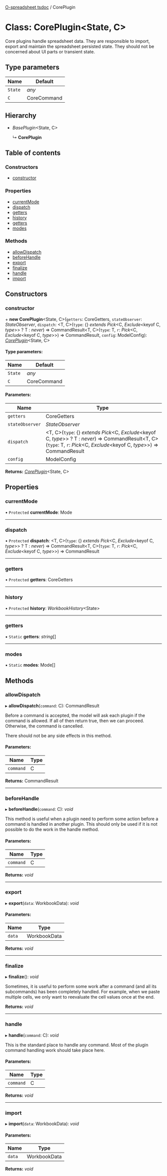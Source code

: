 [O-spreadsheet tsdoc](../README.md) / CorePlugin

# Class: CorePlugin<State, C\>

Core plugins handle spreadsheet data.
They are responsible to import, export and maintain the spreadsheet
persisted state.
They should not be concerned about UI parts or transient state.

## Type parameters

Name | Default |
------ | ------ |
`State` | *any* |
`C` | CoreCommand |

## Hierarchy

* *BasePlugin*<State, C\>

  ↳ **CorePlugin**

## Table of contents

### Constructors

- [constructor](coreplugin.md#constructor)

### Properties

- [currentMode](coreplugin.md#currentmode)
- [dispatch](coreplugin.md#dispatch)
- [getters](coreplugin.md#getters)
- [history](coreplugin.md#history)
- [getters](coreplugin.md#getters)
- [modes](coreplugin.md#modes)

### Methods

- [allowDispatch](coreplugin.md#allowdispatch)
- [beforeHandle](coreplugin.md#beforehandle)
- [export](coreplugin.md#export)
- [finalize](coreplugin.md#finalize)
- [handle](coreplugin.md#handle)
- [import](coreplugin.md#import)

## Constructors

### constructor

\+ **new CorePlugin**<State, C\>(`getters`: CoreGetters, `stateObserver`: *StateObserver*, `dispatch`: <T, C\>(`type`: {} *extends* *Pick*<C, *Exclude*<keyof C, *type*\>\> ? T : *never*) => CommandResult<T, C\>(`type`: T, `r`: *Pick*<C, *Exclude*<keyof C, *type*\>\>) => CommandResult, `config`: ModelConfig): [*CorePlugin*](coreplugin.md)<State, C\>

#### Type parameters:

Name | Default |
------ | ------ |
`State` | *any* |
`C` | CoreCommand |

#### Parameters:

Name | Type |
------ | ------ |
`getters` | CoreGetters |
`stateObserver` | *StateObserver* |
`dispatch` | <T, C\>(`type`: {} *extends* *Pick*<C, *Exclude*<keyof C, *type*\>\> ? T : *never*) => CommandResult<T, C\>(`type`: T, `r`: *Pick*<C, *Exclude*<keyof C, *type*\>\>) => CommandResult |
`config` | ModelConfig |

**Returns:** [*CorePlugin*](coreplugin.md)<State, C\>

## Properties

### currentMode

• `Protected` **currentMode**: Mode

___

### dispatch

• `Protected` **dispatch**: <T, C\>(`type`: {} *extends* *Pick*<C, *Exclude*<keyof C, *type*\>\> ? T : *never*) => CommandResult<T, C\>(`type`: T, `r`: *Pick*<C, *Exclude*<keyof C, *type*\>\>) => CommandResult

___

### getters

• `Protected` **getters**: CoreGetters

___

### history

• `Protected` **history**: *WorkbookHistory*<State\>

___

### getters

▪ `Static` **getters**: *string*[]

___

### modes

▪ `Static` **modes**: Mode[]

## Methods

### allowDispatch

▸ **allowDispatch**(`command`: C): CommandResult

Before a command is accepted, the model will ask each plugin if the command
is allowed.  If all of then return true, then we can proceed. Otherwise,
the command is cancelled.

There should not be any side effects in this method.

#### Parameters:

Name | Type |
------ | ------ |
`command` | C |

**Returns:** CommandResult

___

### beforeHandle

▸ **beforeHandle**(`command`: C): *void*

This method is useful when a plugin need to perform some action before a
command is handled in another plugin. This should only be used if it is not
possible to do the work in the handle method.

#### Parameters:

Name | Type |
------ | ------ |
`command` | C |

**Returns:** *void*

___

### export

▸ **export**(`data`: WorkbookData): *void*

#### Parameters:

Name | Type |
------ | ------ |
`data` | WorkbookData |

**Returns:** *void*

___

### finalize

▸ **finalize**(): *void*

Sometimes, it is useful to perform some work after a command (and all its
subcommands) has been completely handled.  For example, when we paste
multiple cells, we only want to reevaluate the cell values once at the end.

**Returns:** *void*

___

### handle

▸ **handle**(`command`: C): *void*

This is the standard place to handle any command. Most of the plugin
command handling work should take place here.

#### Parameters:

Name | Type |
------ | ------ |
`command` | C |

**Returns:** *void*

___

### import

▸ **import**(`data`: WorkbookData): *void*

#### Parameters:

Name | Type |
------ | ------ |
`data` | WorkbookData |

**Returns:** *void*
